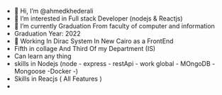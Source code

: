 - 👋 Hi, I’m @ahmedkhederali
- 👀 I’m interested in Full stack Developer (nodejs & Reactjs)
- 🌱 I’m currently Graduation From faculty of computer and information
-   Graduation Year: 2022
- 💞️ Working In Dirac System In New Cairo as a FrontEnd
- Fifth in collage And Third Of my Department (IS)
- Can learn any thing 
- skills in Nodejs (node - express - restApi - work global - MOngoDB -Mongoose -Docker -)
- Skills in Reacjs ( All Features ) 
-
